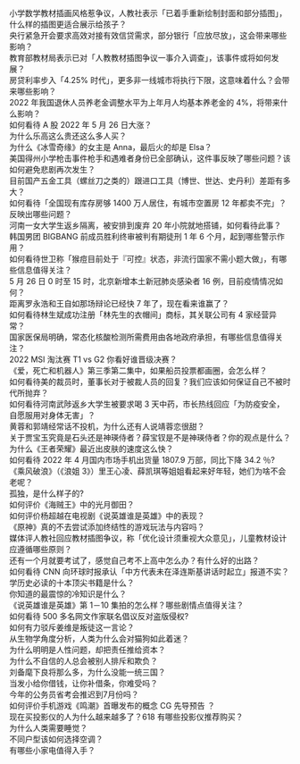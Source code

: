 小学数学教材插画风格惹争议，人教社表示「已着手重新绘制封面和部分插图」，什么样的插图更适合展示给孩子？  
央行紧急开会要求高效对接有效信贷需求，部分银行「应放尽放」，这会带来哪些影响？  
教育部教材局表示已对「人教教材插图争议一事介入调查」，该事件或将如何发展？  
房贷利率步入「4.25% 时代」，更多非一线城市将执行下限，这意味着什么？会带来哪些影响？  
2022 年我国退休人员养老金调整水平为上年月人均基本养老金的 4%，将带来什么影响？  
如何看待 A 股 2022 年 5 月 26 日大涨？  
为什么乐高这么贵还这么多人买？  
为什么《冰雪奇缘》的女主是 Anna，最后火的却是 Elsa？  
美国得州小学枪击事件枪手和遇难者身份已全部确认，这件事反映了哪些问题？该如何避免悲剧再次发生？  
目前国产五金工具（螺丝刀之类的）跟进口工具（博世、世达、史丹利）差距有多大？  
如何看待「全国现有库存房够 1400 万人居住，有城市空置房 12 年都卖不完」？反映出哪些问题？  
河南一女大学生返乡隔离，被安排到废弃 20 年小院就地搭铺，如何看待此事？  
韩国男团 BIGBANG 前成员胜利终审被判有期徒刑 1 年 6 个月，起到哪些警示作用？  
如何看待世卫称「猴痘目前处于『可控』状态，非流行国家不需小题大做」，有哪些信息值得关注？  
5 月 26 日 0 时至 15 时，北京新增本土新冠肺炎感染者 16 例，目前疫情情况如何？  
距离罗永浩和王自如那场辩论已经快 7 年了，现在看来谁赢了？  
如何看待林生斌成功注册「林先生的衣帽间」商标，其关联公司有 4 家经营异常？  
国家医保局明确，常态化核酸检测所需费用由各地政府承担，有哪些信息值得关注？  
2022 MSI 淘汰赛 T1 vs G2 你看好谁晋级决赛？  
《爱，死亡和机器人》第三季第二集中，如果船员投票都画圈，会怎么样？  
如何看待美的裁员时，董事长对于被裁人员的回复？我们应该如何保证自己不被时代所抛弃？  
如何看待河南武陟返乡大学生被要求喝 3 天中药，市长热线回应「为防疫安全，自愿服用对身体无害」？  
黄蓉和郭靖经常话不投机，为什么还有人说靖蓉恋很甜？  
关于贾宝玉究竟是石头还是神瑛侍者？薛宝钗是不是神瑛侍者？你的观点是什么？  
为什么《王者荣耀》最近出皮肤的速度这么快？  
如何看待 2022 年 4 月国内市场手机出货量 1807.9 万部，同比下降 34.2 ％?  
《乘风破浪》（《浪姐 3》）里王心凌、薛凯琪等姐姐看起来好年轻，她们为啥不会老呢？  
孤独，是什么样子的?  
如何评价《海贼王》中的光月御田？  
如何评价杨超越在电视剧《说英雄谁是英雄》中的表现？  
《原神》真的不去尝试添加终结性的游戏玩法与内容吗？  
媒体评人教社回应教材插图争议，称「优化设计须重视大众意见」，儿童教材设计应遵循哪些原则？  
还有一个月就要考试了，感觉自己考不上高中怎么办？有什么好的出路？  
如何看待 CNN 向环球时报承认「中方代表未在泽连斯基讲话时起立」报道不实？  
学历史必读的十本顶尖书籍是什么？  
你知道的最震惊的冷知识是什么？  
《说英雄谁是英雄》第 1－10 集拍的怎么样？哪些剧情点值得关注？  
如何看待 500 多名网文作家联名倡议反对盗版侵权?  
如何有力驳斥姜维是叛徒这一言论？  
从生物学角度分析，人类为什么会对猫狗如此着迷？  
为什么明明是人性问题，却把责任推给资本？  
为什么不自信的人总会被别人排斥和欺负？  
刘备麾下良将那么多，为什么没能一统三国？  
当发小给你借钱，让你补借条，你难受吗？  
今年的公务员省考会推迟到7月份吗？  
如何评价手机游戏《鸣潮》首曝发布的概念 CG 先导预告 ？  
现在买投影仪的人为什么越来越多了？618 有哪些投影仪推荐购买？  
为什么人类需要睡觉？  
不同户型该如何选择空调？  
有哪些小家电值得入手？  
